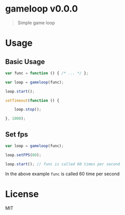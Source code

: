 # gameloop v0.0.0

> Simple game loop

# Usage

## Basic Usage

```js
var func = function () { /* ... */ };

var loop = gameloop(func);

loop.start();

setTimeout(function () {

    loop.stop();

}, 1000);
```

## Set fps

```js
var loop = gameloop(func);

loop.setFPS(60);

loop.start(); // func is called 60 times per second
```

In the above example `func` is called 60 time per second

# License

MIT
